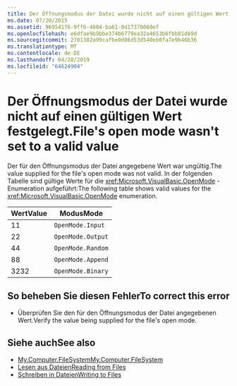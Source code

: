 ```yaml
---
title: Der Öffnungsmodus der Datei wurde nicht auf einen gültigen Wert festgelegt.
ms.date: 07/20/2015
ms.assetid: 969541f6-9ff6-4804-ba61-0d17370060ef
ms.openlocfilehash: e6dfae9b9bbe374b6779ea32a4653b6fbb81d89d
ms.sourcegitcommit: 2701302a99cafbe0d86d53d540eb0fa7e9b46b36
ms.translationtype: MT
ms.contentlocale: de-DE
ms.lasthandoff: 04/28/2019
ms.locfileid: "64624904"
---
```

# <a name="files-open-mode-wasnt-set-to-a-valid-value"></a><span data-ttu-id="0eb31-102">Der Öffnungsmodus der Datei wurde nicht auf einen gültigen Wert festgelegt.</span><span class="sxs-lookup"><span data-stu-id="0eb31-102">File's open mode wasn't set to a valid value</span></span>
<span data-ttu-id="0eb31-103">Der für den Öffnungsmodus der Datei angegebene Wert war ungültig.</span><span class="sxs-lookup"><span data-stu-id="0eb31-103">The value supplied for the file's open mode was not valid.</span></span> <span data-ttu-id="0eb31-104">In der folgenden Tabelle sind gültige Werte für die <xref:Microsoft.VisualBasic.OpenMode> -Enumeration aufgeführt:</span><span class="sxs-lookup"><span data-stu-id="0eb31-104">The following table shows valid values for the <xref:Microsoft.VisualBasic.OpenMode> enumeration.</span></span>  
  
|<span data-ttu-id="0eb31-105">Wert</span><span class="sxs-lookup"><span data-stu-id="0eb31-105">Value</span></span>|<span data-ttu-id="0eb31-106">Modus</span><span class="sxs-lookup"><span data-stu-id="0eb31-106">Mode</span></span>|  
|-----------|----------|  
|<span data-ttu-id="0eb31-107">1</span><span class="sxs-lookup"><span data-stu-id="0eb31-107">1</span></span>|`OpenMode.Input`|  
|<span data-ttu-id="0eb31-108">2</span><span class="sxs-lookup"><span data-stu-id="0eb31-108">2</span></span>|`OpenMode.Output`|  
|<span data-ttu-id="0eb31-109">4</span><span class="sxs-lookup"><span data-stu-id="0eb31-109">4</span></span>|`OpenMode.Random`|  
|<span data-ttu-id="0eb31-110">8</span><span class="sxs-lookup"><span data-stu-id="0eb31-110">8</span></span>|`OpenMode.Append`|  
|<span data-ttu-id="0eb31-111">32</span><span class="sxs-lookup"><span data-stu-id="0eb31-111">32</span></span>|`OpenMode.Binary`|  
  
## <a name="to-correct-this-error"></a><span data-ttu-id="0eb31-112">So beheben Sie diesen Fehler</span><span class="sxs-lookup"><span data-stu-id="0eb31-112">To correct this error</span></span>  
  
- <span data-ttu-id="0eb31-113">Überprüfen Sie den für den Öffnungsmodus der Datei angegebenen Wert.</span><span class="sxs-lookup"><span data-stu-id="0eb31-113">Verify the value being supplied for the file's open mode.</span></span>  
  
## <a name="see-also"></a><span data-ttu-id="0eb31-114">Siehe auch</span><span class="sxs-lookup"><span data-stu-id="0eb31-114">See also</span></span>

- [<span data-ttu-id="0eb31-115">My.Computer.FileSystem</span><span class="sxs-lookup"><span data-stu-id="0eb31-115">My.Computer.FileSystem</span></span>](xref:Microsoft.VisualBasic.FileIO.FileSystem)
- [<span data-ttu-id="0eb31-116">Lesen aus Dateien</span><span class="sxs-lookup"><span data-stu-id="0eb31-116">Reading from Files</span></span>](../../visual-basic/developing-apps/programming/drives-directories-files/reading-from-files.md)
- [<span data-ttu-id="0eb31-117">Schreiben in Dateien</span><span class="sxs-lookup"><span data-stu-id="0eb31-117">Writing to Files</span></span>](../../visual-basic/developing-apps/programming/drives-directories-files/writing-to-files.md)
